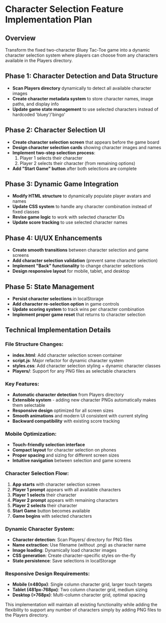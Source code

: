 # Character Selection Feature Implementation Plan

## Overview
Transform the fixed two-character Bluey Tac-Toe game into a dynamic character selection system where players can choose from any characters available in the Players directory.

## Phase 1: Character Detection and Data Structure
- **Scan Players directory** dynamically to detect all available character images
- **Create character metadata system** to store character names, image paths, and display info
- **Update game state management** to use selected characters instead of hardcoded 'bluey'/'bingo'

## Phase 2: Character Selection UI
- **Create character selection screen** that appears before the game board
- **Design character selection cards** showing character images and names
- **Implement two-step selection process**:
  1. Player 1 selects their character
  2. Player 2 selects their character (from remaining options)
- **Add "Start Game" button** after both selections are complete

## Phase 3: Dynamic Game Integration
- **Modify HTML structure** to dynamically populate player avatars and names
- **Update CSS system** to handle any character combination instead of fixed classes
- **Revise game logic** to work with selected character IDs
- **Update score tracking** to use selected character names

## Phase 4: UI/UX Enhancements
- **Create smooth transitions** between character selection and game screens
- **Add character selection validation** (prevent same character selection)
- **Implement "Back" functionality** to change character selections
- **Design responsive layout** for mobile, tablet, and desktop

## Phase 5: State Management
- **Persist character selections** in localStorage
- **Add character re-selection option** in game controls
- **Update scoring system** to track wins per character combination
- **Implement proper game reset** that returns to character selection

## Technical Implementation Details

### File Structure Changes:
- **index.html**: Add character selection screen container
- **script.js**: Major refactor for dynamic character system
- **styles.css**: Add character selection styling + dynamic character classes
- **Players/**: Support for any PNG files as selectable characters

### Key Features:
- **Automatic character detection** from Players directory
- **Extensible system** - adding new character PNGs automatically makes them selectable
- **Responsive design** optimized for all screen sizes
- **Smooth animations** and modern UI consistent with current styling
- **Backward compatibility** with existing score tracking

### Mobile Optimization:
- **Touch-friendly selection interface**
- **Compact layout** for character selection on phones
- **Proper spacing** and sizing for different screen sizes
- **Intuitive navigation** between selection and game screens

### Character Selection Flow:
1. **App starts** with character selection screen
2. **Player 1 prompt** appears with all available characters
3. **Player 1 selects** their character
4. **Player 2 prompt** appears with remaining characters
5. **Player 2 selects** their character
6. **Start Game** button becomes available
7. **Game begins** with selected characters

### Dynamic Character System:
- **Character detection**: Scan Players/ directory for PNG files
- **Name extraction**: Use filename (without .png) as character name
- **Image loading**: Dynamically load character images
- **CSS generation**: Create character-specific styles on-the-fly
- **State persistence**: Save selections in localStorage

### Responsive Design Requirements:
- **Mobile (≤480px)**: Single column character grid, larger touch targets
- **Tablet (481px-768px)**: Two column character grid, medium sizing
- **Desktop (>768px)**: Multi-column character grid, optimal spacing

This implementation will maintain all existing functionality while adding the flexibility to support any number of characters simply by adding PNG files to the Players directory.